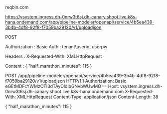 reqbin.com

https://vsystem.ingress.dh-0nrw3t6sj.dh-canary.shoot.live.k8s-hana.ondemand.com/app/pipeline-modeler/openapi/service/4b5ea439-3b4b-4df8-92f8-f7059ba29120/v1/uploadjson

POST

Authorization : Basic Auth : 
tenant\userid, userpw

Headers : 
X-Requested-With: XMLHttpRequest

Content :
{
     "half_marathon_minutes": 115
}


POST /app/pipeline-modeler/openapi/service/4b5ea439-3b4b-4df8-92f8-f7059ba29120/v1/uploadjson HTTP/1.1
Authorization: Basic eGEtMDFcYWMzOTI3dTAyOldlbGNvbWUwMQ==
Host: vsystem.ingress.dh-0nrw3t6sj.dh-canary.shoot.live.k8s-hana.ondemand.com
X-Requested-With: XMLHttpRequest
Content-Type: application/json
Content-Length: 38

{
     "half_marathon_minutes": 115
}
